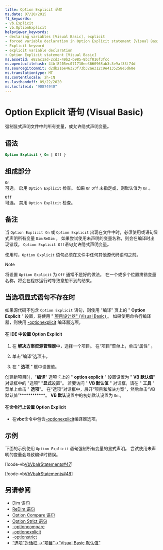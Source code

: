 ```yaml
---
title: Option Explicit 语句
ms.date: 07/20/2015
f1_keywords:
- vb.Explicit
- vb.OptionExplicit
helpviewer_keywords:
- declaring variables [Visual Basic], explicit
- forced variable declaration in Option Explicit statement [Visual Basic]
- Explicit keyword
- explicit variable declaration
- Option Explicit statement [Visual Basic]
ms.assetid: e82ac1ad-2cd3-49b2-b985-8bcf016f3fcc
ms.openlocfilehash: 44bf8205ec071710ee3660968ab3c3e9af33f74d
ms.sourcegitcommit: d2db216e46323f73b32ae312c9e4135258e5d68e
ms.translationtype: MT
ms.contentlocale: zh-CN
ms.lasthandoff: 09/22/2020
ms.locfileid: "90874940"
---
```

# <a name="option-explicit-statement-visual-basic"></a>Option Explicit 语句 (Visual Basic)

强制显式声明文件中的所有变量，或允许隐式声明变量。  
  
## <a name="syntax"></a>语法  
  
```vb  
Option Explicit { On | Off }  
```  
  
## <a name="parts"></a>组成部分  

 `On`  
 可选。 启用 `Option Explicit` 检查。 如果 `On` `Off` 未指定或，则默认值为 `On` 。  
  
 `Off`  
 可选。 禁用 `Option Explicit` 检查。  
  
## <a name="remarks"></a>备注  

 当 `Option Explicit On` 或 `Option Explicit` 出现在文件中时，必须使用或语句显式声明所有变量 `Dim` `ReDim` 。 如果尝试使用未声明的变量名称，则会在编译时出现错误。 `Option Explicit Off`语句允许隐式声明变量。  
  
 使用时，`Option Explicit` 语句必须在文件中任何其他源代码语句之前。  
  
> [!NOTE]
> 将设置 `Option Explicit` 为 `Off` 通常不是好的做法。 在一个或多个位置拼错变量名称，将会在程序运行时导致意想不到的结果。  
  
## <a name="when-an-option-explicit-statement-is-not-present"></a>当选项显式语句不存在时  

 如果源代码不包含 `Option Explicit` 语句，则使用 "编译" 页上的 " **Option Explicit** " 设置，将使用 " [项目设计器" (Visual Basic) ](/visualstudio/ide/reference/compile-page-project-designer-visual-basic) 。 如果使用命令行编译器，则使用 [-optionexplicit](../../reference/command-line-compiler/optionexplicit.md) 编译器选项。  
  
#### <a name="to-set-option-explicit-in-the-ide"></a>在 IDE 中设置 Option Explicit  
  
1. 在 **解决方案资源管理器**中，选择一个项目。 在“项目”菜单上，单击“属性” 。  
  
2. 单击“编译”选项卡。  
  
3. 在 " **选项** " 框中设置值。  
  
 创建新项目时，"**编译**" 选项卡上的 " **option explicit** " 设置设置为 " **VB 默认值**" 对话框中的 "选项" "**显式**设置"。 若要访问 " **VB 默认值** " 对话框，请在 " **工具** " 菜单上单击 " **选项**"。 在“选项”对话框中，展开“项目和解决方案”，然后单击“VB 默认值”************。 **VB 默认**设置中的初始默认设置为 `On` 。  
  
#### <a name="to-set-option-explicit-on-the-command-line"></a>在命令行上设置 Option Explicit  
  
- 在**vbc**命令中包含[-optionexplicit](../../reference/command-line-compiler/optionexplicit.md)编译器选项。  
  
## <a name="example"></a>示例  

 下面的示例使用 `Option Explicit` 语句强制所有变量的显式声明。 尝试使用未声明的变量会导致编译时错误。  
  
 [!code-vb[VbVbalrStatements#47](~/samples/snippets/visualbasic/VS_Snippets_VBCSharp/VbVbalrStatements/VB/Class1.vb#47)]  
  
 [!code-vb[VbVbalrStatements#48](~/samples/snippets/visualbasic/VS_Snippets_VBCSharp/VbVbalrStatements/VB/Class2.vb#48)]  
  
## <a name="see-also"></a>另请参阅

- [Dim 语句](dim-statement.md)
- [ReDim 语句](redim-statement.md)
- [Option Compare 语句](option-compare-statement.md)
- [Option Strict 语句](option-strict-statement.md)
- [-optioncompare](../../reference/command-line-compiler/optioncompare.md)
- [-optionexplicit](../../reference/command-line-compiler/optionexplicit.md)
- [-optionstrict](../../reference/command-line-compiler/optionstrict.md)
- [“选项”对话框 ->“项目”->“Visual Basic 默认值”](/visualstudio/ide/reference/visual-basic-defaults-projects-options-dialog-box)

